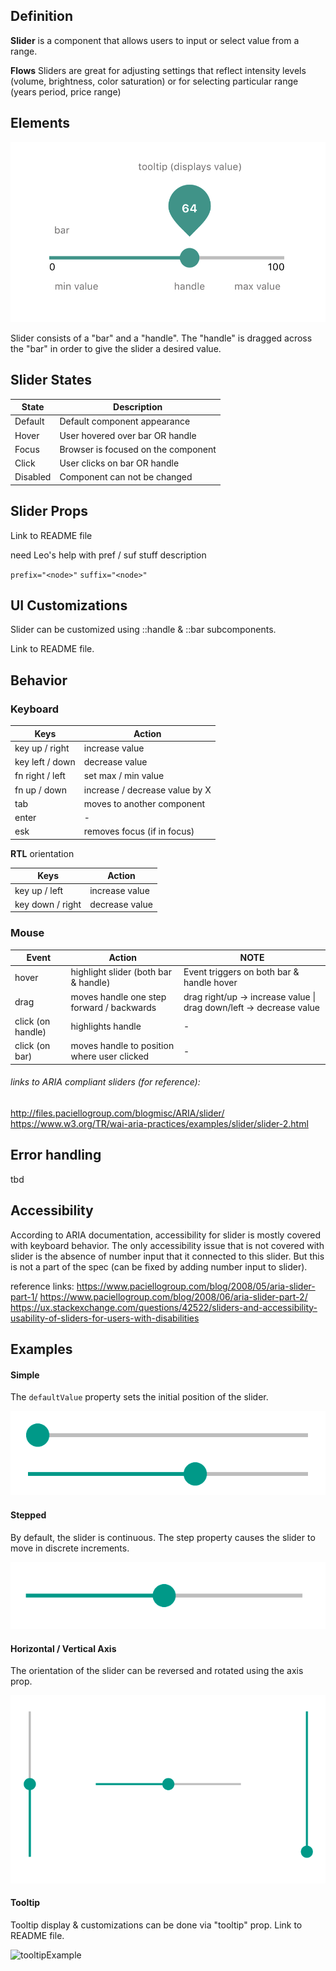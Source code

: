## Definition

**Slider** is a component that allows users to input or select value from a range.


**Flows**
Sliders are great for adjusting settings that reflect intensity levels (volume, brightness, color saturation) or for selecting particular range (years period, price range)



## Elements

![elements](./assets/elements.png)

Slider consists of a "bar" and a "handle". The "handle" is dragged across the "bar" in order to give the slider a desired value.



## Slider States

| State    | Description                         |
| -------- | ----------------------------------- |
| Default  | Default component appearance        |
| Hover    | User hovered over bar OR handle     |
| Focus    | Browser is focused on the component |
| Click    | User clicks on bar OR handle        |
| Disabled | Component can not be changed        |



## Slider Props

Link to README file



need Leo's help with pref / suf stuff description 

`prefix="<node>"`
`suffix="<node>"`



## UI Customizations

Slider can be customized using ::handle & ::bar subcomponents.

Link to README file.



## Behavior

### Keyboard 

| Keys            | Action                         |
| --------------- | ------------------------------ |
| key up / right  | increase value                 |
| key left / down | decrease value                 |
| fn right / left | set max / min value            |
| fn up / down    | increase / decrease value by X |
| tab             | moves to another component     |
| enter           | -                              |
| esk             | removes focus (if in focus)    |

**RTL** orientation

| Keys             | Action         |
| ---------------- | -------------- |
| key up / left    | increase value |
| key down / right | decrease value |



### Mouse

| Event             | Action                                   | NOTE                                     |
| ----------------- | ---------------------------------------- | ---------------------------------------- |
| hover             | highlight slider (both bar & handle)     | Event triggers on both bar & handle hover |
| drag              | moves handle one step forward / backwards | drag right/up -> increase value  \| drag down/left -> decrease value |
| click (on handle) | highlights handle                        | -                                        |
| click (on bar)    | moves handle to position where user clicked | -                                        |



###### links to ARIA compliant sliders (for reference): 

http://files.paciellogroup.com/blogmisc/ARIA/slider/
https://www.w3.org/TR/wai-aria-practices/examples/slider/slider-2.html



## Error handling

tbd 



## Accessibility

According to ARIA documentation, accessibility for slider is mostly covered with keyboard behavior.
The only accessibility issue that is not covered with slider is the absence of number input that it connected to this slider. But this is not a part of the spec (can be fixed by adding number input to slider).

reference links: 
https://www.paciellogroup.com/blog/2008/05/aria-slider-part-1/
https://www.paciellogroup.com/blog/2008/06/aria-slider-part-2/
https://ux.stackexchange.com/questions/42522/sliders-and-accessibility-usability-of-sliders-for-users-with-disabilities



## Examples

#### Simple

The `defaultValue` property sets the initial position of the slider. 

![simpleExample](./assets/simpleExample.png)



#### Stepped

By default, the slider is continuous. The step property causes the slider to move in discrete increments.



![steppedExample](./assets/steppedExample.png)

<!--see Fan slider for reference - https://www.w3.org/TR/wai-aria-practices/examples/slider/slider-2.html-->



#### Horizontal / Vertical Axis

The orientation of the slider can be reversed and rotated using the axis prop.

![axisExample](./assets/axisExample.png)

#### Tooltip

Tooltip display & customizations can be done via "tooltip" prop.  Link to README file. 

![tooltipExample](/Users/maximc/Desktop/slider/assets/tooltipExample.png)

